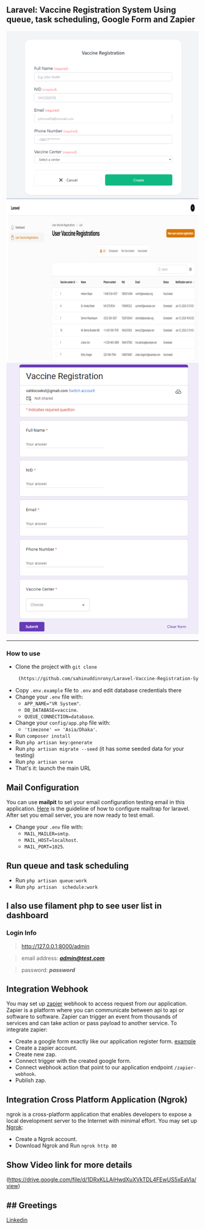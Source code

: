 ## Laravel: Vaccine Registration System Using queue, task scheduling, Google Form and Zapier 

![Demo screenshot](./demo-screenshot.png)
![Demo screenshot](./demo-screenshot1.png)
![Demo screenshot](./demo-screenshot2.png)

-----

### How to use
- Clone the project with `git clone`
  ```bash
   (https://github.com/sahinuddinrony/Laravel-Vaccine-Registration-System-with-Google-Form-and-Zapier.git)
  ```
- Copy `.env.example` file to `.env` and edit database credentials there
- Change your `.env` file with:
    - `APP_NAME="VR System"`.
    - `DB_DATABASE=vaccine`.
    - `QUEUE_CONNECTION=database`.
- Change your `config/app.php` file with:
    - `'timezone' => 'Asia/Dhaka'`.
- Run `composer install`
- Run `php artisan key:generate`
- Run `php artisan migrate --seed` (it has some seeded data for your testing)
- Run `php artisan serve`
- That's it: launch the main URL

## Mail Configuration
You can use **mailpit** to set your email configuration testing email in this application. [Here](https://github.com/axllent/mailpit) is the guideline of how to configure mailtrap for laravel.
After set you email server, you are now ready to test email.
- Change your `.env` file with:
    - `MAIL_MAILER=smtp`.
    - `MAIL_HOST=localhost`.
    - `MAIL_PORT=1025`.

## Run queue and task scheduling
 - Run `php artisan queue:work`
 - Run `php artisan  schedule:work`

## I also use filament php to see user list in dashboard
### Login Info

> http://127.0.0.1:8000/admin

> email address:  ***admin@test.com***

> password:  ***password***

## Integration Webhook
You may set up [zapier](https://zapier.com/) webhook to access request from our application. Zapier is a platform where you can communicate between api to api or software to software. Zapier can trigger an event from thousands of services and can take action or pass payload to another service. To integrate zapier:
- Create a google form exactly like our application register form. [example](https://forms.gle/Pdy5HKZp4V2DzmiWA)
- Create a zapier account.
- Create new zap.
- Connect trigger with the created google form.
- Connect webhook action that point to our application endpoint `/zapier-webhook`.
- Publish zap.

## Integration Cross Platform Application (Ngrok)
ngrok is a cross-platform application that enables developers to expose a local development server to the Internet with minimal effort. 
You may set up [Ngrok](https://ngrok.com/):
- Create a Ngrok account.
- Download Ngrok and Run `ngrok http 80`

## Show Video link for more details
(https://drive.google.com/file/d/1DRxKLLAiHwdXuXVkTDL4FEwUS5xEaVla/view)

## ## Greetings
[Linkedin](https://www.linkedin.com/in/sahinuddinrony/)

